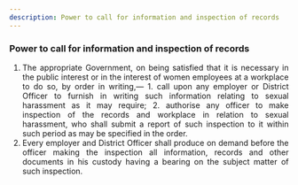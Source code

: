 ```yaml
---
description: Power to call for information and inspection of records
---
```


### Power to call for information and inspection of records

1. <div style="text-align: justify"> The appropriate Government, on being satisfied that it is necessary in the public interest or in the interest of women employees at a workplace to do so, by order in writing,—
    1. call upon any employer or District Officer to furnish in writing such information relating to sexual harassment as it may require;
    2. authorise any officer to make inspection of the records and workplace in relation to sexual harassment, who shall submit a report of such inspection to it within such period as may be specified in the order.
2. <div style="text-align: justify"> Every employer and District Officer shall produce on demand before the officer making the inspection all information, records and other documents in his custody having a bearing on the subject matter of such inspection.
